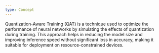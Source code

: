 ```yaml
---
type: Concept
---
```


Quantization-Aware Training (QAT) is a technique used to optimize the performance of neural networks by simulating the effects of quantization during training. This approach helps in reducing the model size and improving inference speed without significant loss in accuracy, making it suitable for deployment on resource-constrained devices.